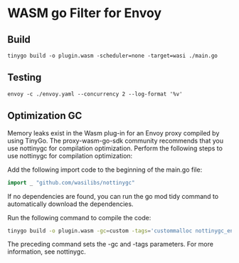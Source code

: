 # WASM go Filter for Envoy

## Build

```
tinygo build -o plugin.wasm -scheduler=none -target=wasi ./main.go
```
## Testing

```
envoy -c ./envoy.yaml --concurrency 2 --log-format '%v' 
```
## Optimization GC

Memory leaks exist in the Wasm plug-in for an Envoy proxy compiled by using TinyGo. The proxy-wasm-go-sdk community recommends that you use nottinygc for compilation optimization. Perform the following steps to use nottinygc for compilation optimization:

Add the following import code to the beginning of the main.go file:

```go
import _ "github.com/wasilibs/nottinygc"
```

If no dependencies are found, you can run the go mod tidy command to automatically download the dependencies.

Run the following command to compile the code:

```sh
tinygo build -o plugin.wasm -gc=custom -tags='custommalloc nottinygc_envoy'  -target=wasi -scheduler=none main.go
```

The preceding command sets the -gc and -tags parameters. For more information, see nottinygc. 
